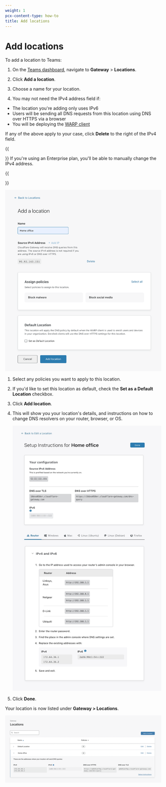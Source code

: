 ```yaml
---
weight: 1
pcx-content-type: how-to
title: Add locations
---
```


# Add locations

To add a location to Teams:

1.  On the [Teams dashboard](https://dash.teams.cloudflare.com), navigate to **Gateway** > **Locations**.

2.  Click **Add a location**.

3.  Choose a name for your location.

4.  You may not need the IPv4 address field if:

- The location you're adding only uses IPv6
- Users will be sending all DNS requests from this location using DNS over HTTPS via a browser
- You will be deploying the [WARP client](/cloudflare-one/connections/connect-devices/warp/)

If any of the above apply to your case, click **Delete** to the right of the IPv4 field.

{{<Aside>}}
If you're using an Enterprise plan, you'll be able to manually change the IPv4 address.

{{</Aside>}}

![Add location](../../../static/documentation/connections/add-location.png)

1.  Select any policies you want to apply to this location.

2.  If you'd like to set this location as default, check the **Set as a Default Location** checkbox.

3.  Click **Add location**.

4.  This will show you your location's details, and instructions on how to change DNS resolvers on your router, browser, or OS.

    ![Location setup](../../../static/documentation/connections/location-setup-instructions.png)

5.  Click **Done**.

Your location is now listed under **Gateway > Locations**.

![Location added](../../../static/documentation/connections/added-location.png)
